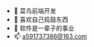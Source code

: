 - 👋 菜鸟前端开发
- 👀 喜欢自己捣鼓东西
- 🌱 软件是一辈子的事业
- 📫 a591737386@163.com

<!---
qin20/qin20 is a ✨ special ✨ repository because its `README.md` (this file) appears on your GitHub profile.
You can click the Preview link to take a look at your changes.
--->
